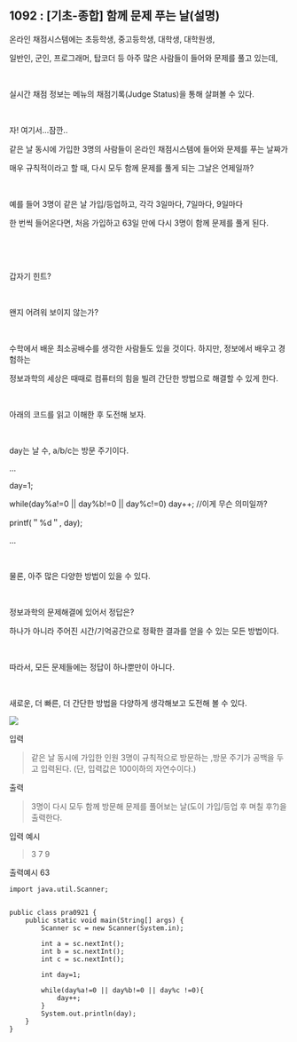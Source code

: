 ## 1092 : [기초-종합] 함께 문제 푸는 날(설명)
온라인 채점시스템에는 초등학생, 중고등학생, 대학생, 대학원생,

일반인, 군인, 프로그래머, 탑코더 등 아주 많은 사람들이 들어와 문제를 풀고 있는데,

​

실시간 채점 정보는 메뉴의 채점기록(Judge Status)을 통해 살펴볼 수 있다.

​

자! 여기서...잠깐..

같은 날 동시에 가입한 3명의 사람들이 온라인 채점시스템에 들어와 문제를 푸는 날짜가

매우 규칙적이라고 할 때, 다시 모두 함께 문제를 풀게 되는 그날은 언제일까?

​

예를 들어 3명이 같은 날 가입/등업하고, 각각 3일마다, 7일마다, 9일마다

한 번씩 들어온다면, 처음 가입하고 63일 만에 다시 3명이 함께 문제를 풀게 된다.

​

​

갑자기 힌트?

​

왠지 어려워 보이지 않는가?

​

수학에서 배운 최소공배수를 생각한 사람들도 있을 것이다. 하지만, 정보에서 배우고 경험하는

정보과학의 세상은 때때로 컴퓨터의 힘을 빌려 간단한 방법으로 해결할 수 있게 한다.

​

아래의 코드를 읽고 이해한 후 도전해 보자.

​

day는 날 수, a/b/c는 방문 주기이다.

...

day=1;

while(day%a!=0 || day%b!=0 || day%c!=0) day++; //이게 무슨 의미일까?

printf(＂%d＂, day);

...

​

물론, 아주 많은 다양한 방법이 있을 수 있다.

​

정보과학의 문제해결에 있어서 정답은?

하나가 아니라 주어진 시간/기억공간으로 정확한 결과를 얻을 수 있는 모든 방법이다.

​

따라서, 모든 문제들에는 정답이 하나뿐만이 아니다.

​

새로운, 더 빠른, 더 간단한 방법을 다양하게 생각해보고 도전해 볼 수 있다.


<img src="https://codeup.kr/upload/pimg6208_1.png">








입력

>같은 날 동시에 가입한 인원 3명이 규칙적으로 방문하는 ,방문 주기가 공백을 두고 입력된다. (단, 입력값은 100이하의 자연수이다.)



출력

>3명이 다시 모두 함께 방문해 문제를 풀어보는 날(도이 가입/등업 후 며칠 후?)을 출력한다.

입력 예시

>3  7  9


출력예시
63


```shell
import java.util.Scanner;


public class pra0921 {
    public static void main(String[] args) {
        Scanner sc = new Scanner(System.in);

        int a = sc.nextInt();
        int b = sc.nextInt();
        int c = sc.nextInt();

        int day=1;

        while(day%a!=0 || day%b!=0 || day%c !=0){
            day++;
        }
        System.out.println(day);
    }
}
```
